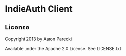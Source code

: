 IndieAuth Client
================





License
-------

Copyright 2013 by Aaron Parecki

Available under the Apache 2.0 License. See LICENSE.txt

